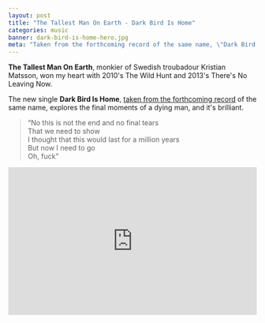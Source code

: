 ```yaml
---
layout: post
title: "The Tallest Man On Earth - Dark Bird Is Home"
categories: music
banner: dark-bird-is-home-hero.jpg
meta: "Taken from the forthcoming record of the same name, \"Dark Bird Is Home\" is brilliant."
---
```



**The Tallest Man On Earth**, monkier of Swedish troubadour Kristian Matsson, won my heart with 2010's The Wild Hunt and 2013's There's No Leaving Now.

The new single **Dark Bird Is Home**, [taken from the forthcoming record][official-site] of the same name, explores the final moments of a dying man, and it's brilliant.

> “No this is not the end and no final tears  
> That we need to show  
> I thought that this would last for a million years  
> But now I need to go  
> Oh, fuck”

<iframe width="100%" height="300" scrolling="no" frameborder="no" src="https://w.soundcloud.com/player/?url=https%3A//api.soundcloud.com/tracks/199110534&amp;auto_play=false&amp;hide_related=false&amp;show_comments=true&amp;show_user=true&amp;show_reposts=false&amp;visual=true"></iframe>

[official-site]: http://www.thetallestmanonearth.com/